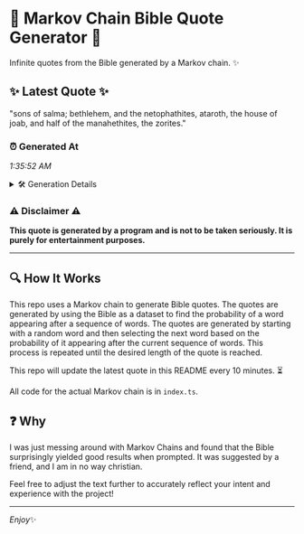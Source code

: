 # 📖 Markov Chain Bible Quote Generator 📖

Infinite quotes from the Bible generated by a Markov chain. ✨

## ✨ Latest Quote ✨
"sons of salma; bethlehem, and the netophathites, ataroth, the house of joab, and half of the manahethites, the zorites."

### ⏰ Generated At
*1:35:52 AM*

<details>
    <summary>🛠️ Generation Details</summary>
    <p>
        <strong>🌱 Seed:</strong> sons<br>
        <strong>🔄 Iterations:</strong> 18<br>
        <strong>📜 Context History:</strong><br>[ sons ]: of<br>[ sons, of ]: salma;<br>[ sons, of, salma; ]: bethlehem,<br>[ sons, of, salma;, bethlehem, ]: and<br>[ sons, of, salma;, bethlehem,, and ]: the<br>[ sons, of, salma;, bethlehem,, and, the ]: netophathites,<br>[ of, salma;, bethlehem,, and, the, netophathites, ]: ataroth,<br>[ salma;, bethlehem,, and, the, netophathites,, ataroth, ]: the<br>[ bethlehem,, and, the, netophathites,, ataroth,, the ]: house<br>[ and, the, netophathites,, ataroth,, the, house ]: of<br>[ the, netophathites,, ataroth,, the, house, of ]: joab,<br>[ netophathites,, ataroth,, the, house, of, joab, ]: and<br>[ ataroth,, the, house, of, joab,, and ]: half<br>[ the, house, of, joab,, and, half ]: of<br>[ house, of, joab,, and, half, of ]: the<br>[ of, joab,, and, half, of, the ]: manahethites,<br>[ joab,, and, half, of, the, manahethites, ]: the<br>[ and, half, of, the, manahethites,, the ]: zorites.<br>
    </p>
</details>

### ⚠️ Disclaimer ⚠️
**This quote is generated by a program and is not to be taken seriously. It is purely for entertainment purposes.**

---

## 🔍 How It Works

This repo uses a Markov chain to generate Bible quotes. The quotes are generated by using the Bible as a dataset to find the probability of a word appearing after a sequence of words. The quotes are generated by starting with a random word and then selecting the next word based on the probability of it appearing after the current sequence of words. This process is repeated until the desired length of the quote is reached.

This repo will update the latest quote in this README every 10 minutes. ⏳

All code for the actual Markov chain is in `index.ts`.

## ❓ Why

I was just messing around with Markov Chains and found that the Bible surprisingly yielded good results when prompted. 
It was suggested by a friend, and I am in no way christian.

Feel free to adjust the text further to accurately reflect your intent and experience with the project!

---

*Enjoy*✨

